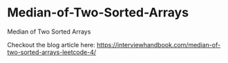 # Median-of-Two-Sorted-Arrays
Median of Two Sorted Arrays

Checkout the blog article here: https://interviewhandbook.com/median-of-two-sorted-arrays-leetcode-4/
